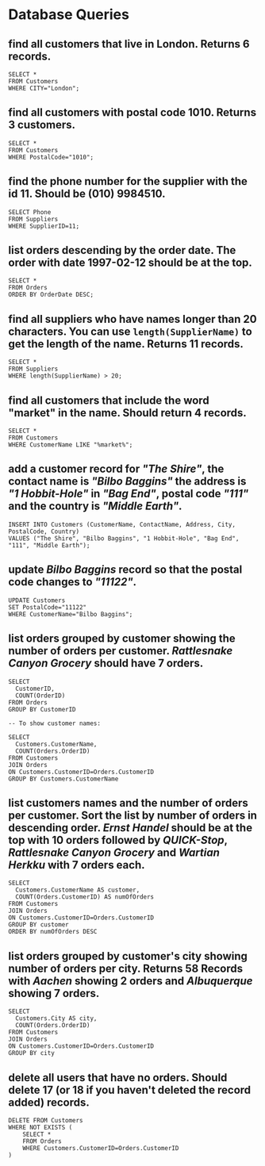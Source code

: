 # Database Queries

## find all customers that live in London. Returns 6 records.
```
SELECT *
FROM Customers
WHERE CITY="London";
```

## find all customers with postal code 1010. Returns 3 customers.
```
SELECT *
FROM Customers
WHERE PostalCode="1010";
```

## find the phone number for the supplier with the id 11. Should be (010) 9984510.
```
SELECT Phone
FROM Suppliers
WHERE SupplierID=11;
```

## list orders descending by the order date. The order with date 1997-02-12 should be at the top.
```
SELECT *
FROM Orders
ORDER BY OrderDate DESC;
```

## find all suppliers who have names longer than 20 characters. You can use `length(SupplierName)` to get the length of the name. Returns 11 records.
```
SELECT *
FROM Suppliers
WHERE length(SupplierName) > 20;
```

## find all customers that include the word "market" in the name. Should return 4 records.
```
SELECT *
FROM Customers
WHERE CustomerName LIKE "%market%";
```

## add a customer record for _"The Shire"_, the contact name is _"Bilbo Baggins"_ the address is _"1 Hobbit-Hole"_ in _"Bag End"_, postal code _"111"_ and the country is _"Middle Earth"_.
```
INSERT INTO Customers (CustomerName, ContactName, Address, City, PostalCode, Country) 
VALUES ("The Shire", "Bilbo Baggins", "1 Hobbit-Hole", "Bag End", "111", "Middle Earth");
```

## update _Bilbo Baggins_ record so that the postal code changes to _"11122"_.
```
UPDATE Customers 
SET PostalCode="11122" 
WHERE CustomerName="Bilbo Baggins";
```

## list orders grouped by customer showing the number of orders per customer. _Rattlesnake Canyon Grocery_ should have 7 orders.
```
SELECT 
  CustomerID,
  COUNT(OrderID)
FROM Orders
GROUP BY CustomerID
```
```
-- To show customer names:

SELECT 
  Customers.CustomerName,
  COUNT(Orders.OrderID)
FROM Customers
JOIN Orders
ON Customers.CustomerID=Orders.CustomerID
GROUP BY Customers.CustomerName
```

## list customers names and the number of orders per customer. Sort the list by number of orders in descending order. _Ernst Handel_ should be at the top with 10 orders followed by _QUICK-Stop_, _Rattlesnake Canyon Grocery_ and _Wartian Herkku_ with 7 orders each.
```
SELECT 
  Customers.CustomerName AS customer, 
  COUNT(Orders.CustomerID) AS numOfOrders
FROM Customers
JOIN Orders
ON Customers.CustomerID=Orders.CustomerID
GROUP BY customer
ORDER BY numOfOrders DESC
```


## list orders grouped by customer's city showing number of orders per city. Returns 58 Records with _Aachen_ showing 2 orders and _Albuquerque_ showing 7 orders.
```
SELECT 
  Customers.City AS city,
  COUNT(Orders.OrderID)
FROM Customers
JOIN Orders
ON Customers.CustomerID=Orders.CustomerID
GROUP BY city
```

## delete all users that have no orders. Should delete 17 (or 18 if you haven't deleted the record added) records.
```
DELETE FROM Customers
WHERE NOT EXISTS (
    SELECT *
    FROM Orders
    WHERE Customers.CustomerID=Orders.CustomerID
)
```
